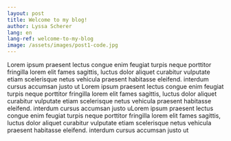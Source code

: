 ```yaml
---
layout: post
title: Welcome to my blog!
author: Lyssa Scherer
lang: en
lang-ref: welcome-to-my-blog
image: /assets/images/post1-code.jpg
---
```


Lorem ipsum praesent lectus congue enim feugiat turpis neque porttitor fringilla lorem elit fames sagittis, luctus dolor aliquet curabitur vulputate etiam scelerisque netus vehicula praesent habitasse eleifend. interdum cursus accumsan justo ut Lorem ipsum praesent lectus congue enim feugiat turpis neque porttitor fringilla lorem elit fames sagittis, luctus dolor aliquet curabitur vulputate etiam scelerisque netus vehicula praesent habitasse eleifend. interdum cursus accumsan justo uLorem ipsum praesent lectus congue enim feugiat turpis neque porttitor fringilla lorem elit fames sagittis, luctus dolor aliquet curabitur vulputate etiam scelerisque netus vehicula praesent habitasse eleifend. interdum cursus accumsan justo ut
